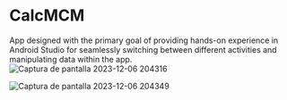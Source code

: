 # CalcMCM
 App designed with the primary goal of providing hands-on experience in Android Studio for seamlessly switching between different activities and manipulating data within the app.
![Captura de pantalla 2023-12-06 204316](https://github.com/kxtxrinx/CalcMCM/assets/78937711/7636b669-1b49-4b38-9a9f-a2167bcc7e19)  

![Captura de pantalla 2023-12-06 204349](https://github.com/kxtxrinx/CalcMCM/assets/78937711/76a839a7-b861-4ce8-baf9-fcbf6513ceee)
